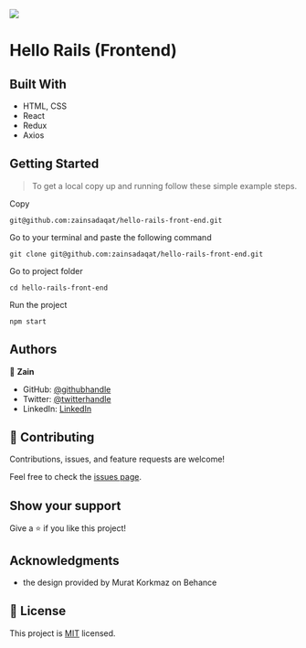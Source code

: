 ![](https://img.shields.io/badge/Microverse-blueviolet)

# Hello Rails (Frontend)

## Built With

- HTML, CSS
- React
- Redux
- Axios

## Getting Started

> To get a local copy up and running follow these simple example steps.

Copy

```
git@github.com:zainsadaqat/hello-rails-front-end.git
```

Go to your terminal and paste the following command

```
git clone git@github.com:zainsadaqat/hello-rails-front-end.git
```

Go to project folder

```
cd hello-rails-front-end
```

Run the project

```
npm start
```

## Authors

👤 **Zain**

- GitHub: [@githubhandle](https://github.com/zainsadaqat)
- Twitter: [@twitterhandle](https://twitter.com/zain_sadaqat)
- LinkedIn: [LinkedIn](https://linkedin.com/in/zain-sadaqat)

## 🤝 Contributing

Contributions, issues, and feature requests are welcome!

Feel free to check the [issues page](../../issues/).

## Show your support

Give a ⭐️ if you like this project!

## Acknowledgments

- the design provided by Murat Korkmaz on Behance

## 📝 License

This project is [MIT](./MIT.md) licensed.
